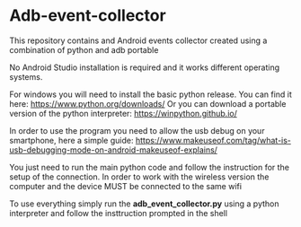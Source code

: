 # Adb-event-collector
This repository contains and Android events collector created using a combination of python and adb portable

No Android Studio installation is required and it works different operating systems.

For windows you will need to install the basic python release. You can find it here: https://www.python.org/downloads/
Or you can download a portable version of the python interpreter: https://winpython.github.io/

In order to use the program you need to allow the usb debug on your smartphone, here a simple guide: https://www.makeuseof.com/tag/what-is-usb-debugging-mode-on-android-makeuseof-explains/

You just need to run the main python code and follow the instruction for the setup of the connection. In order to work with the wireless version the computer and the device MUST be connected to the same wifi 

To use everything simply run the **adb_event_collector.py** using a python interpreter and follow the insttruction prompted in the shell
